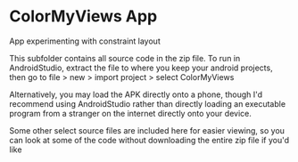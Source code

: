 # ColorMyViews App
App experimenting with constraint layout

This subfolder contains all source code in the zip file. To run in AndroidStudio, extract the file to where you keep your android projects, then go to file > new > import project > select ColorMyViews

Alternatively, you may load the APK directly onto a phone, though I'd recommend using AndroidStudio rather than directly loading an executable program from a stranger on the internet directly onto your device.

Some other select source files are included here for easier viewing, so you can look at some of the code without downloading the entire zip file if you'd like
